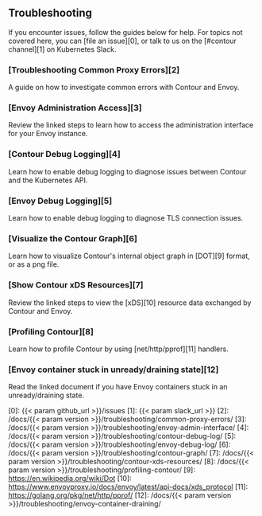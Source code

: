 ## Troubleshooting

If you encounter issues, follow the guides below for help. For topics not covered here, you can [file an issue][0], or talk to us on the [#contour channel][1] on Kubernetes Slack.

### [Troubleshooting Common Proxy Errors][2]
A guide on how to investigate common errors with Contour and Envoy.

### [Envoy Administration Access][3]
Review the linked steps to learn how to access the administration interface for your Envoy instance.

### [Contour Debug Logging][4]
Learn how to enable debug logging to diagnose issues between Contour and the Kubernetes API.

### [Envoy Debug Logging][5]
Learn how to enable debug logging to diagnose TLS connection issues.

### [Visualize the Contour Graph][6]
Learn how to visualize Contour's internal object graph in [DOT][9] format, or as a png file.

### [Show Contour xDS Resources][7]
Review the linked steps to view the [xDS][10] resource data exchanged by Contour and Envoy.

### [Profiling Contour][8]
Learn how to profile Contour by using [net/http/pprof][11] handlers. 

### [Envoy container stuck in unready/draining state][12]
Read the linked document if you have Envoy containers stuck in an unready/draining state.

[0]: {{< param github_url >}}/issues
[1]: {{< param slack_url >}}
[2]: /docs/{{< param version >}}/troubleshooting/common-proxy-errors/
[3]: /docs/{{< param version >}}/troubleshooting/envoy-admin-interface/
[4]: /docs/{{< param version >}}/troubleshooting/contour-debug-log/
[5]: /docs/{{< param version >}}/troubleshooting/envoy-debug-log/
[6]: /docs/{{< param version >}}/troubleshooting/contour-graph/
[7]: /docs/{{< param version >}}/troubleshooting/contour-xds-resources/
[8]: /docs/{{< param version >}}/troubleshooting/profiling-contour/
[9]: https://en.wikipedia.org/wiki/Dot
[10]: https://www.envoyproxy.io/docs/envoy/latest/api-docs/xds_protocol
[11]: https://golang.org/pkg/net/http/pprof/
[12]: /docs/{{< param version >}}/troubleshooting/envoy-container-draining/
